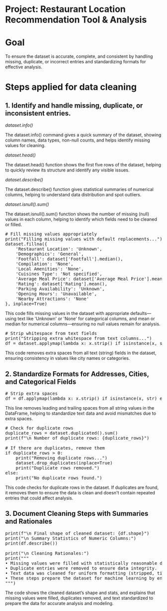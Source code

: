 # Project: Restaurant Location Recommendation Tool & Analysis ##

# Goal 
To ensure the dataset is accurate, complete, and consistent by handling missing, duplicate, or incorrect entries and standardizing formats for effective analysis.

# Steps applied for data cleaning

## 1. Identify and handle missing, duplicate, or inconsistent entries. 

*dataset.info()*

The dataset.info() command gives a quick summary of the dataset, showing column names, data types, non-null counts, and helps identify missing values for cleaning.

*dataset.head()*

The dataset.head() function shows the first five rows of the dataset, helping to quickly review its structure and identify any visible issues.

*dataset.describe()*

The dataset.describe() function gives statistical summaries of numerical columns, helping to understand data distribution and spot outliers.

*dataset.isnull().sum()*

The dataset.isnull().sum() function shows the number of missing (null) values in each column, helping to identify which fields need to be cleaned or filled.

<pre># Fill missing values appropriately
print("Filling missing values with default replacements...")
dataset.fillna({
    'Restaurant Location': 'Unknown',
    'Demographics': 'General',
    'Footfall': dataset['Footfall'].median(),
    'Compilation': 'None',
    'Local Amenities': 'None',
    'Cuisines Type': 'Not specified',
    'Average Meal Price': dataset['Average Meal Price'].mean(),
    'Rating': dataset['Rating'].mean(),
    'Parking Availability': 'Unknown',
    'Opening Hours': 'Unavailable',
    'Nearby Attractions': 'None'
}, inplace=True)</pre>
This code fills missing values in the dataset with appropriate defaults—using text like 'Unknown' or 'None' for categorical columns, and mean or median for numerical columns—ensuring no null values remain for analysis.

<pre># Strip whitespace from text fields
print("Stripping extra whitespace from text columns...")
df = dataset.applymap(lambda x: x.strip() if isinstance(x, str) else x)
</pre>
This code removes extra spaces from all text (string) fields in the dataset, ensuring consistency in values like city names or categories.

## 2. Standardize Formats for Addresses, Cities, and Categorical Fields

<pre># Strip extra spaces
df = df.applymap(lambda x: x.strip() if isinstance(x, str) else x)</pre>

This line removes leading and trailing spaces from all string values in the DataFrame, helping to standardize text data and avoid mismatches due to extra spaces.

<pre># Check for duplicate rows
duplicate_rows = dataset.duplicated().sum()
print(f"\n Number of duplicate rows: {duplicate_rows}")

# If there are duplicates, remove them
if duplicate_rows > 0:
    print("Removing duplicate rows...")
    dataset.drop_duplicates(inplace=True)
    print("Duplicate rows removed.")
else:
    print("No duplicate rows found.")</pre>

This code checks for duplicate rows in the dataset.
If duplicates are found, it removes them to ensure the data is clean and doesn't contain repeated entries that could affect analysis.

## 3. Document Cleaning Steps with Summaries and Rationales

<pre>print(f"\n Final shape of cleaned dataset: {df.shape}")
print("\n Summary Statistics of Numeric Columns:")
print(df.describe())

print("\n Cleaning Rationales:")
print("""
• Missing values were filled with statistically reasonable defaults (mean/median).
• Duplicate entries were removed to ensure data integrity.
• Text data was cleaned for uniform formatting (stripped, title-cased).
• These steps prepare the dataset for machine learning by ensuring consistency, reducing noise, and improving model performance.
""")</pre>

The code shows the cleaned dataset’s shape and stats, and explains that missing values were filled, duplicates removed, and text standardized to prepare the data for accurate analysis and modeling.













